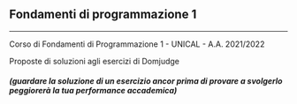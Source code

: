 ## Fondamenti di programmazione 1
---

Corso di Fondamenti di Programmazione 1 - UNICAL - A.A. 2021/2022

Proposte di soluzioni agli esercizi di Domjudge

###### ***(guardare la soluzione di un esercizio ancor prima di provare a svolgerlo peggiorerà la tua performance accademica)***

